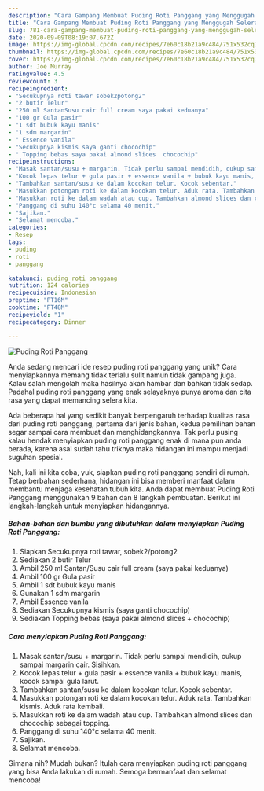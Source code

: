 ```yaml
---
description: "Cara Gampang Membuat Puding Roti Panggang yang Menggugah Selera"
title: "Cara Gampang Membuat Puding Roti Panggang yang Menggugah Selera"
slug: 781-cara-gampang-membuat-puding-roti-panggang-yang-menggugah-selera
date: 2020-09-09T08:19:07.672Z
image: https://img-global.cpcdn.com/recipes/7e60c18b21a9c484/751x532cq70/puding-roti-panggang-foto-resep-utama.jpg
thumbnail: https://img-global.cpcdn.com/recipes/7e60c18b21a9c484/751x532cq70/puding-roti-panggang-foto-resep-utama.jpg
cover: https://img-global.cpcdn.com/recipes/7e60c18b21a9c484/751x532cq70/puding-roti-panggang-foto-resep-utama.jpg
author: Joe Murray
ratingvalue: 4.5
reviewcount: 3
recipeingredient:
- "Secukupnya roti tawar sobek2potong2"
- "2 butir Telur"
- "250 ml SantanSusu cair full cream saya pakai keduanya"
- "100 gr Gula pasir"
- "1 sdt bubuk kayu manis"
- "1 sdm margarin"
- " Essence vanila"
- "Secukupnya kismis saya ganti chocochip"
- " Topping bebas saya pakai almond slices  chocochip"
recipeinstructions:
- "Masak santan/susu + margarin. Tidak perlu sampai mendidih, cukup sampai margarin cair. Sisihkan."
- "Kocok lepas telur + gula pasir + essence vanila + bubuk kayu manis, kocok sampai gula larut."
- "Tambahkan santan/susu ke dalam kocokan telur. Kocok sebentar."
- "Masukkan potongan roti ke dalam kocokan telur. Aduk rata. Tambahkan kismis. Aduk rata kembali."
- "Masukkan roti ke dalam wadah atau cup. Tambahkan almond slices dan chocochip sebagai topping."
- "Panggang di suhu 140°c selama 40 menit."
- "Sajikan."
- "Selamat mencoba."
categories:
- Resep
tags:
- puding
- roti
- panggang

katakunci: puding roti panggang 
nutrition: 124 calories
recipecuisine: Indonesian
preptime: "PT16M"
cooktime: "PT48M"
recipeyield: "1"
recipecategory: Dinner

---
```



![Puding Roti Panggang](https://img-global.cpcdn.com/recipes/7e60c18b21a9c484/751x532cq70/puding-roti-panggang-foto-resep-utama.jpg)

Anda sedang mencari ide resep puding roti panggang yang unik? Cara menyiapkannya memang tidak terlalu sulit namun tidak gampang juga. Kalau salah mengolah maka hasilnya akan hambar dan bahkan tidak sedap. Padahal puding roti panggang yang enak selayaknya punya aroma dan cita rasa yang dapat memancing selera kita.



Ada beberapa hal yang sedikit banyak berpengaruh terhadap kualitas rasa dari puding roti panggang, pertama dari jenis bahan, kedua pemilihan bahan segar sampai cara membuat dan menghidangkannya. Tak perlu pusing kalau hendak menyiapkan puding roti panggang enak di mana pun anda berada, karena asal sudah tahu triknya maka hidangan ini mampu menjadi suguhan spesial.


Nah, kali ini kita coba, yuk, siapkan puding roti panggang sendiri di rumah. Tetap berbahan sederhana, hidangan ini bisa memberi manfaat dalam membantu menjaga kesehatan tubuh kita. Anda dapat membuat Puding Roti Panggang menggunakan 9 bahan dan 8 langkah pembuatan. Berikut ini langkah-langkah untuk menyiapkan hidangannya.

<!--inarticleads1-->

##### Bahan-bahan dan bumbu yang dibutuhkan dalam menyiapkan Puding Roti Panggang:

1. Siapkan Secukupnya roti tawar, sobek2/potong2
1. Sediakan 2 butir Telur
1. Ambil 250 ml Santan/Susu cair full cream (saya pakai keduanya)
1. Ambil 100 gr Gula pasir
1. Ambil 1 sdt bubuk kayu manis
1. Gunakan 1 sdm margarin
1. Ambil  Essence vanila
1. Sediakan Secukupnya kismis (saya ganti chocochip)
1. Sediakan  Topping bebas (saya pakai almond slices + chocochip)




<!--inarticleads2-->

##### Cara menyiapkan Puding Roti Panggang:

1. Masak santan/susu + margarin. Tidak perlu sampai mendidih, cukup sampai margarin cair. Sisihkan.
1. Kocok lepas telur + gula pasir + essence vanila + bubuk kayu manis, kocok sampai gula larut.
1. Tambahkan santan/susu ke dalam kocokan telur. Kocok sebentar.
1. Masukkan potongan roti ke dalam kocokan telur. Aduk rata. Tambahkan kismis. Aduk rata kembali.
1. Masukkan roti ke dalam wadah atau cup. Tambahkan almond slices dan chocochip sebagai topping.
1. Panggang di suhu 140°c selama 40 menit.
1. Sajikan.
1. Selamat mencoba.




Gimana nih? Mudah bukan? Itulah cara menyiapkan puding roti panggang yang bisa Anda lakukan di rumah. Semoga bermanfaat dan selamat mencoba!

